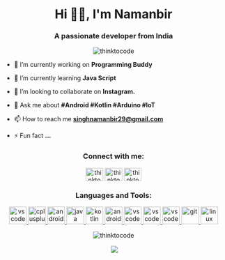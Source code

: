 <h1 align="center">Hi 👋🏻, I'm Namanbir</h1>
<h3 align="center">A passionate developer from India</h3>

<p align="center"> <img src="https://komarev.com/ghpvc/?username=thinktocode&color=dc143c" alt="thinktocode" /> </p>

- 🔭 I’m currently working on **Programming Buddy**

- 🌱 I’m currently learning **Java Script**

- 👯 I’m looking to collaborate on **Instagram.**

- 💬 Ask me about **#Android #Kotlin #Arduino #IoT**

- 📫 How to reach me **singhnamanbir29@gmail.com**

- ⚡ Fun fact **...**

<p align="center">
<h3 align="center">Connect with me:</h3>
</p>

<p align="center">  
<a href="https://www.linkedin.com/in/namanbir-singh-262318178/" target="blank"><img align="middle" src="https://cdn.jsdelivr.net/npm/simple-icons@3.0.1/icons/linkedin.svg" alt="thinktocode" height="30" width="40" /></a>
<a href="https://play.google.com/store/apps/dev?id=6670675380869102167" target="blank"><img align="middle" src="https://cdn.jsdelivr.net/npm/simple-icons@3.0.1/icons/googleplay.svg" alt="thinktocode" height="30" width="40" /></a>
<a href="https://instagram.com/thinktocode.in" target="blank"><img align="middle" src="https://cdn.jsdelivr.net/npm/simple-icons@3.0.1/icons/instagram.svg" alt="thinktocode" height="30" width="40" /></a></p>

<h3 align="center">Languages and Tools:</h3>


<p align="center">  
<a href="https://www.cprogramming.com/" target="_blank"> <img src="https://devicon.dev/devicon.git/icons/c/c-plain.svg" alt="vscode" width="40" height="40"/> </a> 
<a href="https://www.w3schools.com/cpp/" target="_blank"> <img src="https://devicons.github.io/devicon/devicon.git/icons/cplusplus/cplusplus-original.svg" alt="cplusplus" width="40" height="40"/> </a> 
<a href="https://python.org" target="_blank"> <img src="https://devicon.dev/devicon.git/icons/python/python-original.svg" alt="android" width="40" height="40"/> </a> 
<a href="https://www.java.com" target="_blank"> <img src="https://devicons.github.io/devicon/devicon.git/icons/java/java-original-wordmark.svg" alt="java" width="40" height="40"/> </a> 
<a href="https://kotlinlang.org" target="_blank"> <img src="https://www.vectorlogo.zone/logos/kotlinlang/kotlinlang-icon.svg" alt="kotlin" width="40" height="40"/> </a> 
<a href="https://developer.android.com" target="_blank"> <img src="https://devicons.github.io/devicon/devicon.git/icons/android/android-original-wordmark.svg" alt="android" width="40" height="40"/> </a> 
<a href="https://www.w3schools.com/Css/" target="_blank"> <img src="https://devicon.dev/devicon.git/icons/css3/css3-plain-wordmark.svg" alt="vscode" width="40" height="40"/> </a> 
<a href="https://code.visualstudio.com/" target="_blank"> <img src="https://devicon.dev/devicon.git/icons/visualstudio/visualstudio-plain.svg" alt="vscode" width="40" height="40"/> </a> 
<a href="https://github.com" target="_blank"> <img src="https://devicon.dev/devicon.git/icons/github/github-original.svg" alt="vscode" width="40" height="40"/> </a>
<a href="https://git-scm.com/" target="_blank"> <img src="https://www.vectorlogo.zone/logos/git-scm/git-scm-icon.svg" alt="git" width="40" height="40"/> </a> 
<a href="https://www.linux.org/" target="_blank"> <img src="https://devicons.github.io/devicon/devicon.git/icons/linux/linux-original.svg" alt="linux" width="40" height="40"/> </a> 
</p>


<p align="center"><img align="center" src="https://github-readme-stats.vercel.app/api/top-langs/?username=thinktocode&layout=compact" alt="thinktocode" /></p>
<p align="center">&nbsp;<img align="center" src="https://github-readme-stats.vercel.app/api?username=thinktocode&theme=tokyonight&show_icons=true" /></p>

